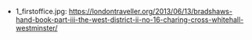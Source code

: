 * 1_firstoffice.jpg: https://londontraveller.org/2013/06/13/bradshaws-hand-book-part-iii-the-west-district-ii-no-16-charing-cross-whitehall-westminster/